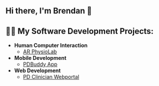 ## Hi there, I'm Brendan 👋

<h2>👨‍💻 My Software Development Projects:</h2>

- <b>Human Computer Interaction</b>
  - [AR PhysioLab](https://github.com/wyvernk/UnityProject)
- <b>Mobile Development</b>
  - [PDBuddy App](https://github.com/eightus/ITP-Peritoneal-Dialysis)
- <b>Web Development</b>
  - [PD Clinician Webportal](https://github.com/eightus/ITP2-Peritoneal-Dialysis)
<!--
**bren37/bren37** is a ✨ _special_ ✨ repository because its `README.md` (this file) appears on your GitHub profile.

Here are some ideas to get you started:

- 🔭 I’m currently working on ...
- 🌱 I’m currently learning ...
- 👯 I’m looking to collaborate on ...
- 🤔 I’m looking for help with ...
- 💬 Ask me about ...
- 📫 How to reach me: ...
- 😄 Pronouns: ...
- ⚡ Fun fact: ...
-->
